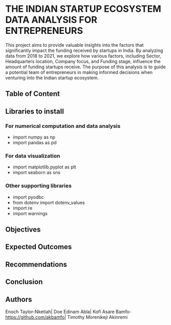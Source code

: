 # THE INDIAN STARTUP ECOSYSTEM DATA ANALYSIS FOR ENTREPRENEURS

This project aims to provide valuable insights into the factors that significantly impact the funding received by startups in India. By analyzing data from 2018 to 2021, we explore how various factors, including Sector, Headquarters location, Company focus, and Funding stage, influence the amount of funding startups receive. The purpose of this analysis is to guide a potential team of entrepreneurs in making informed decisions when venturing into the Indian startup ecosystem.

## Table of Content

## Libraries to install 
### For numerical computation and data analysis
 * import numpy as np
 * import pandas as pd
### For data visualization
 * import matplotlib.pyplot as plt
 * import seaborn as sns
### Other supporting libraries 
 * import pyodbc
 * from dotenv import dotenv_values
 * import re
 * import warnings

## Objectives
## Expected Outcomes 
## Recommendations 
## Conclusion

## Authors
Enoch Taylor-Nketiah| Doe Edinam Abla| Kofi Asare Bamfo-https://github.com/akbamfo| Timothy Morenikeji Akinremi
